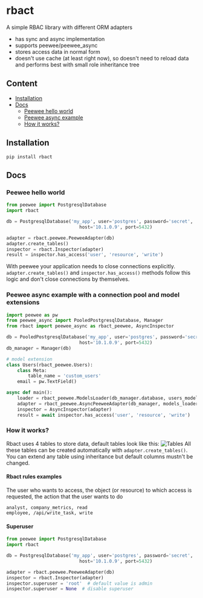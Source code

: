 rbact
=======
A simple RBAC library with different ORM adapters
* has sync and async implementation
* supports peewee/peewee_async
* stores access data in normal form
* doesn't use cache (at least right now), so doesn't need to reload data and performs best with small role inheritance tree

## Content

- [Installation](#installation)
- [Docs](#docs)
  - [Peewee hello world](#peewee-hello-world)
  - [Peewee async example](#peewee-async-example-with-a-connection-pool-and-model-extensions)
  - [How it works?](#how-it-works)

## Installation
```
pip install rbact
```

## Docs
### Peewee hello world 
```python
from peewee import PostgresqlDatabase
import rbact

db = PostgresqlDatabase('my_app', user='postgres', password='secret',
                           host='10.1.0.9', port=5432)

adapter = rbact.peewee.PeeweeAdapter(db)
adapter.create_tables()
inspector = rbact.Inspector(adapter)
result = inspector.has_access('user', 'resource', 'write')
```
With peewee your application needs to close connections explicitly. `adapter.create_tables()` and `inspector.has_access()` methods follow this logic and don't close connections by themselves.

### Peewee async example with a connection pool and model extensions
```python
import peewee as pw
from peewee_async import PooledPostgresqlDatabase, Manager
from rbact import peewee_async as rbact_peewee, AsyncInspector

db = PooledPostgresqlDatabase('my_app', user='postgres', password='secret',
                           host='10.1.0.9', port=5432)
db_manager = Manager(db)

# model extension
class Users(rbact_peewee.Users):
    class Meta:
        table_name = 'custom_users'
    email = pw.TextField()

async def main():
    loader = rbact_peewee.ModelsLoader(db_manager.database, users_model=Users)
    adapter = rbact_peewee.AsyncPeeweeAdapter(db_manager, models_loader=loader)
    inspector = AsyncInspector(adapter)
    result = await inspector.has_access('user', 'resource', 'write')
```

### How it works?
Rbact uses 4 tables to store data, default tables look like this:
![Tables](./images/rbact_tables.png)
All these tables can be created automatically with `adapter.create_tables()`. You can extend any table using inheritance but default columns mustn't be changed.

#### Rbact rules examples
The user who wants to access, the object (or resource) to which access is requested, the action that the user wants to do
```
analyst, company_metrics, read
employee, /api/write_task, write 
```

#### Superuser
```python
from peewee import PostgresqlDatabase
import rbact

db = PostgresqlDatabase('my_app', user='postgres', password='secret',
                           host='10.1.0.9', port=5432)

adapter = rbact.peewee.PeeweeAdapter(db)
inspector = rbact.Inspector(adapter)
inspector.superuser = 'root'  # default value is admin
inspector.superuser = None  # disable superuser
```
